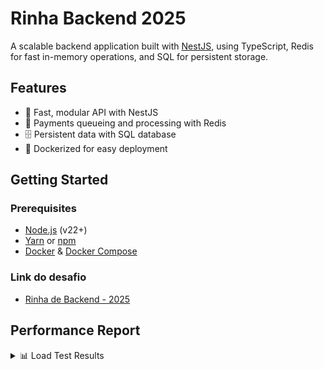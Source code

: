 # Rinha Backend 2025

A scalable backend application built with [NestJS](https://nestjs.com/), using TypeScript, Redis for fast in-memory
operations, and SQL for persistent storage.

## Features

- 🚀 Fast, modular API with NestJS
- 💾 Payments queueing and processing with Redis
- 🗄️ Persistent data with SQL database
- 🐳 Dockerized for easy deployment

## Getting Started

### Prerequisites

- [Node.js](https://nodejs.org/) (v22+)
- [Yarn](https://yarnpkg.com/) or [npm](https://www.npmjs.com/)
- [Docker](https://www.docker.com/) & [Docker Compose](https://docs.docker.com/compose/)

### Link do desafio

- [Rinha de Backend - 2025](https://github.com/zanfranceschi/rinha-de-backend-2025/)

## Performance Report

<details>
<summary>📊 Load Test Results</summary>

```html
<iframe src="./report.html" width="100%" height="600px" frameborder="0">
  <p>
    Your browser does not support iframes.
    <a href="./report.html">Click here to view the report</a>
  </p>
</iframe>
```
